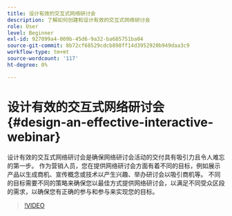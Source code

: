```yaml
---
title: 设计有效的交互式网络研讨会
description: 了解如何创建和设计有效的交互式网络研讨会
role: User
level: Beginner
exl-id: 927099a4-009b-45d6-9a32-ba685751ba04
source-git-commit: 8b72cf68529cdcb898ff14d3952920b949daa3c9
workflow-type: tm+mt
source-wordcount: '117'
ht-degree: 0%

---
```


# 设计有效的交互式网络研讨会 {#design-an-effective-interactive-webinar}

设计有效的交互式网络研讨会是确保网络研讨会活动的交付具有吸引力且令人难忘的第一步。 作为营销人员，您在提供网络研讨会方面有着不同的目标，例如展示产品以生成商机、宣传概念或技术以产生兴趣、举办研讨会以吸引商机等。 不同的目标需要不同的策略来确保您以最佳方式提供网络研讨会，以满足不同受众区段的需求，以确保您有正确的参与和参与来实现您的目标。

>[!VIDEO](https://video.tv.adobe.com/v/3418602?q=9)
